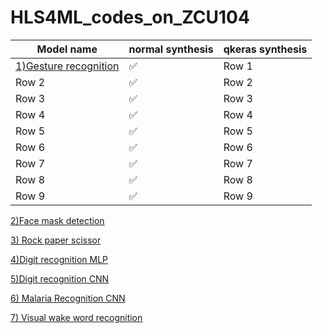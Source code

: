 # HLS4ML_codes_on_ZCU104


|  Model name | normal synthesis | qkeras synthesis |
|----------|----------|----------|
|  <a href="https://github.com/minecraftdixit/HLS4ML_codes_on_ZCU104/tree/main/code1">1)Gesture recognition</a>   | ✅       | Row 1    |
| Row 2    | ✅       | Row 2    |
| Row 3    | ✅       | Row 3    |
| Row 4    | ✅       | Row 4    |
| Row 5    | ✅       | Row 5    |
| Row 6    | ✅       | Row 6    |
| Row 7    | ✅       | Row 7    |
| Row 8    | ✅       | Row 8    |
| Row 9    | ✅       | Row 9    |












 

<a href="https://github.com/minecraftdixit/HLS4ML_codes_on_ZCU104/tree/main/code3
">2)Face mask detection</a>

<a href="https://github.com/minecraftdixit/HLS4ML_codes_on_ZCU104/tree/main/code4
">3) Rock paper scissor</a>


<a href="https://github.com/minecraftdixit/HLS4ML_codes_on_ZCU104/tree/main/code5
">4)Digit recognition MLP</a>


<a href="https://github.com/minecraftdixit/HLS4ML_codes_on_ZCU104/tree/main/digit_recog_cnn
">5)Digit recognition CNN</a>


<a href="https://github.com/minecraftdixit/HLS4ML_codes_on_ZCU104/tree/main/malaria_tf
">6) Malaria Recognition CNN  </a>

<a href="https://github.com/minecraftdixit/HLS4ML_codes_on_ZCU104/tree/main/vww
">7) Visual wake word recognition   </a>
